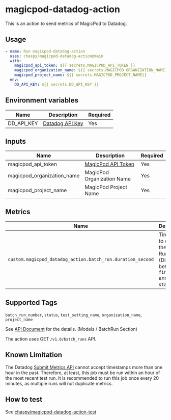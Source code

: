 # magicpod-datadog-action

This is an action to send metrics of MagicPod to Datadog.

## Usage

```yaml
- name: Run magicpod-datadog-action
  uses: chaspy/magicpod-datadog-action@main
  with:
    magicpod_api_token: ${{ secrets.MAGICPOD_API_TOKEN }}
    magicpod_organization_name: ${{ secrets.MAGICPOD_ORGANIZATION_NAME}}
    magicpod_project_name: ${{ secrets.MAGICPOD_PROJECT_NAME}}
  env:
    DD_API_KEY: ${{ secrets.DD_API_KEY }}
```

## Environment variables

| Name       | Description                                                                    | Required |
| ---------- | ------------------------------------------------------------------------------ | -------- |
| DD_API_KEY | [Datadog API Key](https://docs.datadoghq.com/account_management/api-app-keys/) | Yes      |

## Inputs

| Name                       | Description                                                        | Required |
| -------------------------- | ------------------------------------------------------------------ | -------- |
| magicpod_api_token         | [MagicPod API Token](https://app.magicpod.com/accounts/api-token/) | Yes      |
| magicpod_organization_name | MagicPod Organization Name                                         | Yes      |
| magicpod_project_name      | MagicPod Project Name                                              | Yes      |

## Metrics

| Name                                                       | Description                                                                              | Type  | Unit   |
| ---------------------------------------------------------- | ---------------------------------------------------------------------------------------- | ----- | ------ |
| `custom.magicpod_datadog_action.batch_run.duration_second` | Time taken to execute the Batch Run. (Difference between `finished_at` and `started_at`) | Gauge | Second |

## Supported Tags

`batch_run_number`, `status`, `test_setting_name`, `organization_name`, `project_name`

See [API Document](https://magic-pod.com/api/v1.0/doc/) for the details. (Models / BatchRun Section)

The action uses GET `/v1.0/batch_runs` API.

## Known Limitation

The Datadog [Submit Metrics API](https://docs.datadoghq.com/api/latest/metrics/?code-lang=typescript#submit-metrics) cannot accept timestamps more than one hour in the past. Therefore, at least, this job must be run within an hour of the most recent test run. It is recommended to run this job once every 20 minutes, as multiple runs will not duplicate metrics.

## How to test

See [chaspy/magicpod-datadog-action-test](https://github.com/chaspy/magicpod-datadog-action-test)
